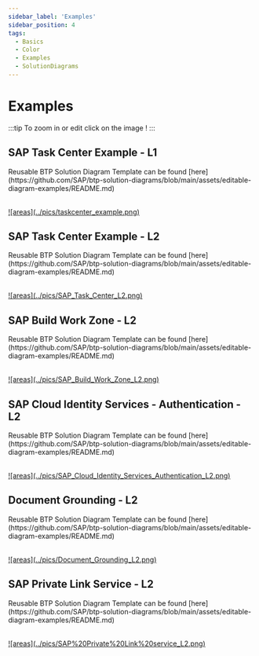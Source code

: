 ```yaml
---
sidebar_label: 'Examples'
sidebar_position: 4
tags:
  - Basics
  - Color
  - Examples
  - SolutionDiagrams
---
```


# Examples

:::tip
To zoom in or edit click on the image !
:::

## SAP Task Center Example - L1

<div className="stc_l0">
Reusable BTP Solution Diagram Template can be found [here](https://github.com/SAP/btp-solution-diagrams/blob/main/assets/editable-diagram-examples/README.md)
<br></br>
<p><a href="https://viewer.diagrams.net/?lightbox=1&highlight=0000ff&edit=_blank&layers=1&nav=1&page=1&title=#Uhttps%3A%2F%2Fraw.githubusercontent.com%2FSAP%2Fbtp-solution-diagrams%2Fmain%2Fassets%2Feditable-diagram-examples%2FSAP_Task_Center_L1.drawio" target="_blank">
![areas](../pics/taskcenter_example.png)
</a></p>
</div>



## SAP Task Center Example - L2

<div className="stc_l1">
Reusable BTP Solution Diagram Template can be found [here](https://github.com/SAP/btp-solution-diagrams/blob/main/assets/editable-diagram-examples/README.md)
<br></br>
<p><a href="https://viewer.diagrams.net/?lightbox=1&highlight=0000ff&edit=_blank&layers=1&nav=1&page=1&title=#Uhttps%3A%2F%2Fraw.githubusercontent.com%2FSAP%2Fbtp-solution-diagrams%2Fmain%2Fassets%2Feditable-diagram-examples%2FSAP_Task_Center_L2.drawio" target="_blank">
![areas](../pics/SAP_Task_Center_L2.png)
</a></p>
</div>



## SAP Build Work Zone - L2

<div className="wz_l2">
Reusable BTP Solution Diagram Template can be found [here](https://github.com/SAP/btp-solution-diagrams/blob/main/assets/editable-diagram-examples/README.md)
<br></br>
<p><a href="https://viewer.diagrams.net/?lightbox=1&highlight=0000ff&edit=_blank&layers=1&nav=1&page=1&title=#Uhttps%3A%2F%2Fraw.githubusercontent.com%2FSAP%2Fbtp-solution-diagrams%2Fmain%2Fassets%2Feditable-diagram-examples%2FSAP_Build_Work_Zone_L2.drawio" target="_blank">
![areas](../pics/SAP_Build_Work_Zone_L2.png)
</a></p>
</div>



## SAP Cloud Identity Services - Authentication - L2

<div className="cis_l2">
Reusable BTP Solution Diagram Template can be found [here](https://github.com/SAP/btp-solution-diagrams/blob/main/assets/editable-diagram-examples/README.md)
<br></br>
<p><a href="https://viewer.diagrams.net/?lightbox=1&highlight=0000ff&edit=_blank&layers=1&nav=1&page=1&title=#Uhttps%3A%2F%2Fraw.githubusercontent.com%2FSAP%2Fbtp-solution-diagrams%2Fmain%2Fassets%2Feditable-diagram-examples%2F/SAP_Cloud_Identity_Services_Authentication_L2.drawio" target="_blank">
![areas](../pics/SAP_Cloud_Identity_Services_Authentication_L2.png)
</a></p>
</div>

## Document Grounding - L2

<div className="dg_l2">
Reusable BTP Solution Diagram Template can be found [here](https://github.com/SAP/btp-solution-diagrams/blob/main/assets/editable-diagram-examples/README.md)
<br></br>
<p><a href="https://viewer.diagrams.net/?lightbox=1&highlight=0000ff&edit=_blank&layers=1&nav=1&page=1&title=#Uhttps%3A%2F%2Fraw.githubusercontent.com%2FSAP%2Fbtp-solution-diagrams%2Fmain%2Fassets%2Feditable-diagram-examples%2F/Document_Grounding_L2.drawio" target="_blank">
![areas](../pics/Document_Grounding_L2.png)
</a></p>
</div>

## SAP Private Link Service - L2

<div className="pls_l2">
Reusable BTP Solution Diagram Template can be found [here](https://github.com/SAP/btp-solution-diagrams/blob/main/assets/editable-diagram-examples/README.md)
<br></br>
<p><a href="https://viewer.diagrams.net/?lightbox=1&highlight=0000ff&edit=_blank&layers=1&nav=1&page=1&title=#Uhttps%3A%2F%2Fraw.githubusercontent.com%2FSAP%2Fbtp-solution-diagrams%2Fmain%2Fassets%2Feditable-diagram-examples%2FSAP_Private_Link_Service_L2.drawio" target="_blank">
![areas](../pics/SAP%20Private%20Link%20service_L2.png)
</a></p>
</div>

